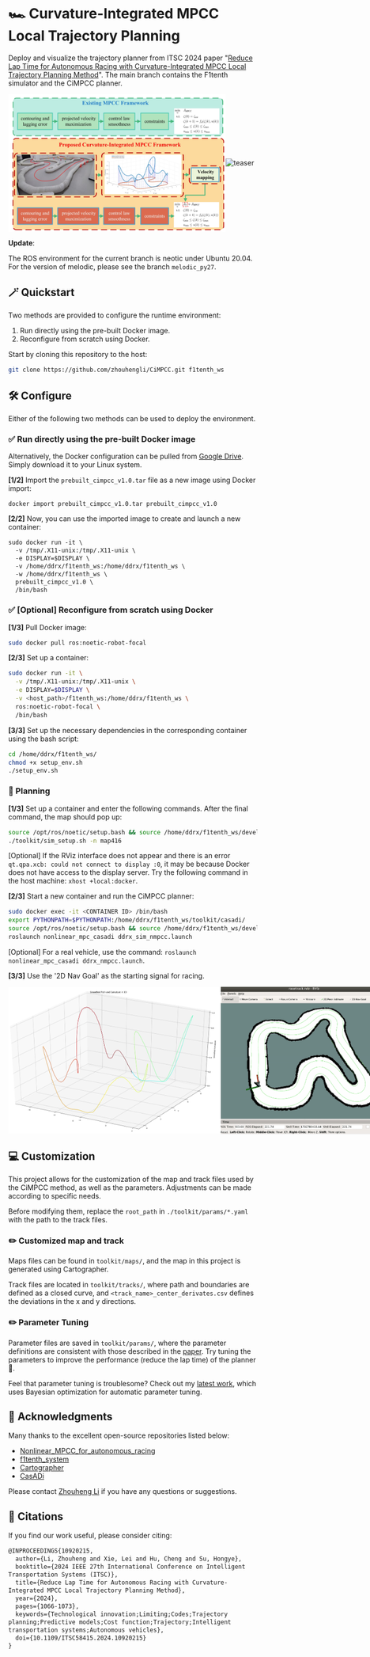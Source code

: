 # 🏎️ Curvature-Integrated MPCC Local Trajectory Planning

Deploy and visualize the trajectory planner from ITSC 2024 paper "[Reduce Lap Time for Autonomous Racing with Curvature-Integrated MPCC Local Trajectory Planning Method](https://arxiv.org/abs/2502.03695v1)". The main branch contains the F1tenth simulator and the CiMPCC planner.

<div style="display: flex; justify-content: space-between; align-items: center;">
  <img src="./media/teaser.jpg" alt="teaser" width="440" />
  <img src="./media/cimpcc.gif" alt="teaser" width="360" />
</div>

**Update**:

  The ROS environment for the current branch is neotic under Ubuntu 20.04. For the version of melodic, please see the branch `melodic_py27`.

## 🪄 Quickstart

Two methods are provided to configure the runtime environment:

1. Run directly using the pre-built Docker image.
2. Reconfigure from scratch using Docker.

Start by cloning this repository to the host:

```bash
git clone https://github.com/zhouhengli/CiMPCC.git f1tenth_ws
```

## 🛠️ Configure

Either of the following two methods can be used to deploy the environment.

### ✅ Run directly using the pre-built Docker image

Alternatively, the Docker configuration can be pulled from [Google Drive](https://drive.google.com/file/d/1pk2MK0nKocj3GiwBniOZNmhHBxJ0LjpT/view?usp=drive_link). Simply download it to your Linux system.

**[1/2]** Import the `prebuilt_cimpcc_v1.0.tar` file as a new image using Docker import:

```
docker import prebuilt_cimpcc_v1.0.tar prebuilt_cimpcc_v1.0
```

**[2/2]** Now, you can use the imported image to create and launch a new container:

```
sudo docker run -it \
  -v /tmp/.X11-unix:/tmp/.X11-unix \
  -e DISPLAY=$DISPLAY \
  -v /home/ddrx/f1tenth_ws:/home/ddrx/f1tenth_ws \
  -w /home/ddrx/f1tenth_ws \
  prebuilt_cimpcc_v1.0 \
  /bin/bash
```
### ✅ [Optional] Reconfigure from scratch using Docker

**[1/3]** Pull Docker image:

```bash
sudo docker pull ros:noetic-robot-focal
```

**[2/3]** Set up a container:

```bash
sudo docker run -it \
  -v /tmp/.X11-unix:/tmp/.X11-unix \
  -e DISPLAY=$DISPLAY \
  -v <host_path>/f1tenth_ws:/home/ddrx/f1tenth_ws \
  ros:noetic-robot-focal \
  /bin/bash
```

**[3/3]** Set up the necessary dependencies in the corresponding container using the bash script:

``` bash
cd /home/ddrx/f1tenth_ws/
chmod +x setup_env.sh
./setup_env.sh
```

### 🚀 Planning

**[1/3]** Set up a container and enter the following commands. After the final command, the map should pop up:

```bash
source /opt/ros/noetic/setup.bash && source /home/ddrx/f1tenth_ws/devel/setup.bash
./toolkit/sim_setup.sh -n map416
```

[Optional] If the RViz interface does not appear and there is an error `qt.qpa.xcb: could not connect to display :0`, it may be because Docker does not have access to the display server.
Try the following command in the host machine: `xhost +local:docker`.

**[2/3]** Start a new container and run the CiMPCC planner:

```bash
sudo docker exec -it <CONTAINER ID> /bin/bash
export PYTHONPATH=$PYTHONPATH:/home/ddrx/f1tenth_ws/toolkit/casadi/
source /opt/ros/noetic/setup.bash && source /home/ddrx/f1tenth_ws/devel/setup.bash
roslaunch nonlinear_mpc_casadi ddrx_sim_nmpcc.launch
```

[Optional] For a real vehicle, use the command: `roslaunch nonlinear_mpc_casadi ddrx_nmpcc.launch`.

**[3/3]** Use the '2D Nav Goal' as the starting signal for racing.

<div style="display: flex; justify-content: space-between; align-items: center;">
  <img src="./media/3Dcur.jpg" alt="teaser" width="430" />
  <img src="./media/sim.gif" alt="teaser" width="340" />
</div>

## 💻 Customization

This project allows for the customization of the map and track files used by the CiMPCC method, as well as the parameters. Adjustments can be made according to specific needs.

Before modifying them, replace the `root_path` in `./toolkit/params/*.yaml` with the path to the track files. 

### ✏️ Customized map and track

Maps files can be found in `toolkit/maps/`, and the map in this project is generated using Cartographer.

Track files are located in `toolkit/tracks/`, where path and boundaries are defined as a closed curve, and `<track_name>_center_derivates.csv` defines the deviations in the x and y directions.

### ✏️ Parameter Tuning

Parameter files are saved in `toolkit/params/`, where the parameter definitions are consistent with those described in the [paper](https://arxiv.org/abs/2502.03695v1). Try tuning the parameters to improve the performance (reduce the lap time) of the planner 🏁.

Feel that parameter tuning is troublesome? Check out my [latest work](https://arxiv.org/pdf/2410.11570), which uses Bayesian optimization for automatic parameter tuning.

## 🤗 Acknowledgments

Many thanks to the excellent open-source repositories listed below:

- [Nonlinear_MPCC_for_autonomous_racing](https://github.com/nirajbasnet/Nonlinear_MPCC_for_autonomous_racing)
- [f1tenth_system](https://github.com/f1tenth/f1tenth_system)
- [Cartographer](https://github.com/cartographer-project/cartographer)
- [CasADi](https://web.casadi.org/)

Please contact [Zhouheng Li](https://zhouhengli.github.io) if you have any questions or suggestions.

## 📑 Citations

If you find our work useful, please consider citing:

```
@INPROCEEDINGS{10920215,
  author={Li, Zhouheng and Xie, Lei and Hu, Cheng and Su, Hongye},
  booktitle={2024 IEEE 27th International Conference on Intelligent Transportation Systems (ITSC)}, 
  title={Reduce Lap Time for Autonomous Racing with Curvature-Integrated MPCC Local Trajectory Planning Method}, 
  year={2024},
  pages={1066-1073},
  keywords={Technological innovation;Limiting;Codes;Trajectory planning;Predictive models;Cost function;Trajectory;Intelligent transportation systems;Autonomous vehicles},
  doi={10.1109/ITSC58415.2024.10920215}
}
```

